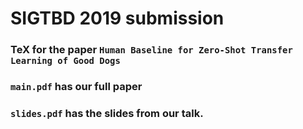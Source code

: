 # SIGTBD 2019 submission

### TeX for the paper `Human Baseline for Zero-Shot Transfer Learning of Good Dogs`

### `main.pdf` has our full paper

### `slides.pdf` has the slides from our talk.
